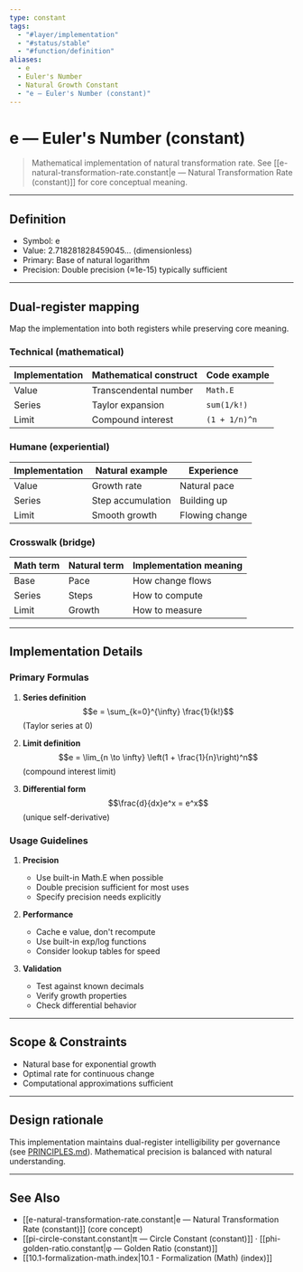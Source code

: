 ```yaml
---
type: constant
tags:
  - "#layer/implementation"
  - "#status/stable"
  - "#function/definition"
aliases:
  - e
  - Euler's Number
  - Natural Growth Constant
  - "e — Euler's Number (constant)"
---
```


# e — Euler's Number (constant)

> Mathematical implementation of natural transformation rate.
> See [[e-natural-transformation-rate.constant\|e — Natural Transformation Rate (constant)]] for core conceptual meaning.

---

## Definition

- Symbol: e
- Value: 2.718281828459045... (dimensionless)
- Primary: Base of natural logarithm
- Precision: Double precision (≈1e-15) typically sufficient

---

## Dual‑register mapping

Map the implementation into both registers while preserving core meaning.

### Technical (mathematical)

| Implementation | Mathematical construct | Code example |
|----------------|----------------------|--------------|
| Value | Transcendental number | `Math.E` |
| Series | Taylor expansion | `sum(1/k!)` |
| Limit | Compound interest | `(1 + 1/n)^n` |

### Humane (experiential)

| Implementation | Natural example | Experience |
|----------------|----------------|------------|
| Value | Growth rate | Natural pace |
| Series | Step accumulation | Building up |
| Limit | Smooth growth | Flowing change |

### Crosswalk (bridge)

| Math term | Natural term | Implementation meaning |
|-----------|-------------|----------------------|
| Base | Pace | How change flows |
| Series | Steps | How to compute |
| Limit | Growth | How to measure |

---

## Implementation Details

### Primary Formulas

1. **Series definition**
   $$e = \sum_{k=0}^{\infty} \frac{1}{k!}$$
   (Taylor series at 0)

2. **Limit definition**
   $$e = \lim_{n \to \infty} \left(1 + \frac{1}{n}\right)^n$$
   (compound interest limit)

3. **Differential form**
   $$\frac{d}{dx}e^x = e^x$$
   (unique self-derivative)

### Usage Guidelines

1. **Precision**
   - Use built-in Math.E when possible
   - Double precision sufficient for most uses
   - Specify precision needs explicitly

2. **Performance**
   - Cache e value, don't recompute
   - Use built-in exp/log functions
   - Consider lookup tables for speed

3. **Validation**
   - Test against known decimals
   - Verify growth properties
   - Check differential behavior

---

## Scope & Constraints

- Natural base for exponential growth
- Optimal rate for continuous change
- Computational approximations sufficient

---

## Design rationale

This implementation maintains dual-register intelligibility per governance (see [PRINCIPLES.md](../../../../../PRINCIPLES.md)). Mathematical precision is balanced with natural understanding.

---

## See Also

- [[e-natural-transformation-rate.constant\|e — Natural Transformation Rate (constant)]] (core concept)
- [[pi-circle-constant.constant\|π — Circle Constant (constant)]] · [[phi-golden-ratio.constant\|φ — Golden Ratio (constant)]]
- [[10.1-formalization-math.index\|10.1 - Formalization (Math) (index)]]


